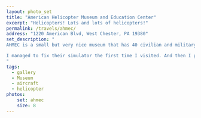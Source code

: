 ```yaml
---
layout: photo_set
title: "American Helicopter Museum and Education Center"
excerpt: "Helicopters! Lots and lots of helicopters!"
permalink: /travels/ahmec/
address: "1220 American Blvd, West Chester, PA 19380"
set_description: "
AHMEC is a small but very nice museum that has 40 civilian and military autogyros, convertiplanes and helicopters. It was fairly close to a Sikorsky aircraft plant back when I worked for them. AHMEC is one of only three museums in the world currently displaying a V-22 Osprey. It's worth visiting if you're passing through.

I managed to fix their simulator the first time I visited. And then I proceeded to crash the simulated helicopter. Quite a lot.
"
tags:
  - gallery
  - Museum
  - aircraft
  - helicopter
photos:
    set: ahmec
    size: 8
---
```

